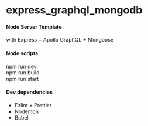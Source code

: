 # express_graphql_mongodb

#### Node Server Template  
with Express + Apollo GraphQL + Mongoose

#### Node scripts

npm run dev  
npm run build  
npm run start  

#### Dev dependencies

- Eslint + Prettier
- Nodemon
- Babel
